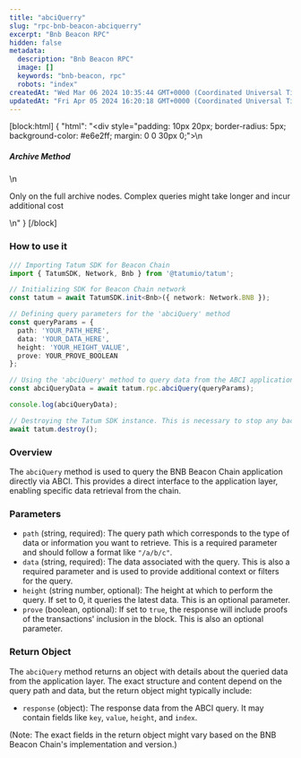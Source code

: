 ```yaml
---
title: "abciQuerry"
slug: "rpc-bnb-beacon-abciquerry"
excerpt: "Bnb Beacon RPC"
hidden: false
metadata: 
  description: "Bnb Beacon RPC"
  image: []
  keywords: "bnb-beacon, rpc"
  robots: "index"
createdAt: "Wed Mar 06 2024 10:35:44 GMT+0000 (Coordinated Universal Time)"
updatedAt: "Fri Apr 05 2024 16:20:18 GMT+0000 (Coordinated Universal Time)"
---
```

[block:html]
{
  "html": "<div style=\"padding: 10px 20px; border-radius: 5px; background-color: #e6e2ff; margin: 0 0 30px 0;\">\n  <h5>Archive Method</h5>\n  <p>Only on the full archive nodes. Complex queries might take longer and incur additional cost</p>\n</div>"
}
[/block]


### How to use it

```typescript
/// Importing Tatum SDK for Beacon Chain
import { TatumSDK, Network, Bnb } from '@tatumio/tatum';

// Initializing SDK for Beacon Chain network
const tatum = await TatumSDK.init<Bnb>({ network: Network.BNB });

// Defining query parameters for the 'abciQuery' method
const queryParams = {
  path: 'YOUR_PATH_HERE',   
  data: 'YOUR_DATA_HERE',  
  height: 'YOUR_HEIGHT_VALUE',  
  prove: YOUR_PROVE_BOOLEAN
};

// Using the 'abciQuery' method to query data from the ABCI application
const abciQueryData = await tatum.rpc.abciQuery(queryParams);

console.log(abciQueryData);

// Destroying the Tatum SDK instance. This is necessary to stop any background jobs that the SDK may have started.
await tatum.destroy();
```

### Overview

The `abciQuery` method is used to query the BNB Beacon Chain application directly via ABCI. This provides a direct interface to the application layer, enabling specific data retrieval from the chain.

### Parameters

- `path` (string, required): The query path which corresponds to the type of data or information you want to retrieve. This is a required parameter and should follow a format like `"/a/b/c"`.
- `data` (string, required): The data associated with the query. This is also a required parameter and is used to provide additional context or filters for the query.
- `height` (string number, optional): The height at which to perform the query. If set to 0, it queries the latest data. This is an optional parameter.
- `prove` (boolean, optional): If set to `true`, the response will include proofs of the transactions' inclusion in the block. This is also an optional parameter.

### Return Object

The `abciQuery` method returns an object with details about the queried data from the application layer. The exact structure and content depend on the query path and data, but the return object might typically include:

- `response` (object): The response data from the ABCI query. It may contain fields like `key`, `value`, `height`, and `index`.

(Note: The exact fields in the return object might vary based on the BNB Beacon Chain's implementation and version.)
